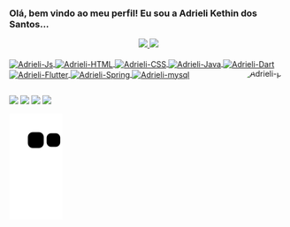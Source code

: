 ### Olá, bem vindo ao meu perfil! Eu sou a Adrieli Kethin dos Santos...

<div align="center">
  <a href="https://github.com/adrieliket">
  <img height="180em" src="https://github-readme-stats.vercel.app/api?username=adrieliket&show_icons=true&theme=midnight-purple&include_all_commits=true&count_private=true"/>
  <img height="180em" src="https://github-readme-stats.vercel.app/api/top-langs/?username=adrieliket&layout=compact&langs_count=7&theme=midnight-purple"/>
</div>

<div style="display: inline_block"><br>
  <img align="center" alt="Adrieli-Js" height="30" width="40" src="https://cdn.jsdelivr.net/gh/devicons/devicon/icons/javascript/javascript-plain.svg">
  <img align="center" alt="Adrieli-HTML" height="30" width="40" src="https://cdn.jsdelivr.net/gh/devicons/devicon/icons/html5/html5-plain.svg">
  <img align="center" alt="Adrieli-CSS" height="30" width="40" src="https://cdn.jsdelivr.net/gh/devicons/devicon/icons/css3/css3-plain.svg">
  <img align="center" alt="Adrieli-Java" height="30" width="40" src="https://cdn.jsdelivr.net/gh/devicons/devicon/icons/java/java-original.svg"/>
  <img align="center" alt="Adrieli-Dart" height="30" width="40" src="https://cdn.jsdelivr.net/gh/devicons/devicon/icons/dart/dart-original.svg" />
  <img align="center" alt="Adrieli-Flutter" height="30" width="40" src="https://cdn.jsdelivr.net/gh/devicons/devicon/icons/flutter/flutter-original.svg"/>
  <img align="center" alt="Adrieli-Spring" height="30" width="40" src="https://cdn.jsdelivr.net/gh/devicons/devicon/icons/spring/spring-original.svg" />
  <img align="center" alt="Adrieli-mysql" height="30" width="40" src="https://cdn.jsdelivr.net/gh/devicons/devicon/icons/mysql/mysql-original.svg" />                   
  <img align="right" alt="Adrieli-pic" height="150" style="border-radius:50px;" src="https://cdn.discordapp.com/attachments/1005138160868663328/1005138216782934147/download20220805123453.png" >
</div>
  
  ##
 
<div> 
  <a href="https://instagram.com/adriielik" target="_blank"><img src="https://img.shields.io/badge/-Instagram-%23E4405F?style=for-the-badge&logo=instagram&logoColor=white" target="_blank"></a>
 <a href="https://discord.gg/wagxzStdcR" target="_blank"><img src="https://img.shields.io/badge/Discord-7289DA?style=for-the-badge&logo=discord&logoColor=white" target="_blank"></a> 
  <a href = "mailto:adrielikethin.dossantos@gmail.com"><img src="https://img.shields.io/badge/-Gmail-%23333?style=for-the-badge&logo=gmail&logoColor=white" target="_blank"></a>
  <a href="https://www.linkedin.com/in/adrieli-kethin-santos-5a5754182" target="_blank"><img src="https://img.shields.io/badge/-LinkedIn-%230077B5?style=for-the-badge&logo=linkedin&logoColor=white" target="_blank"></a> 
 
  ![Snake animation](https://github.com/adrieliket/adrieliket/blob/output/github-contribution-grid-snake.svg)
 
</div>
